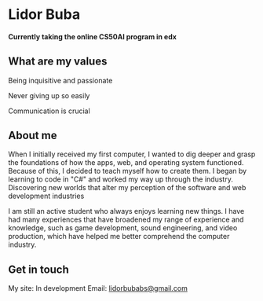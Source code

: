 # Lidor Buba <br/>
#### Currently taking the online CS50AI program in edx<br/>




## What are my values

Being inquisitive and passionate

Never giving up so easily

Communication is crucial



## About me


When I initially received my first computer, I wanted to dig deeper and grasp the foundations of how the apps, web, and operating system functioned.
Because of this, I decided to teach myself how to create them.
I began by learning to code in "C#" and worked my way up through the industry.
Discovering new worlds that alter my perception of the software and web development industries

I am still an active student who always enjoys learning new things. I have had many experiences that have broadened my range of experience and knowledge, such as game development, sound engineering, and video production, which have helped me better comprehend the computer industry.


## Get in touch 
My site: In development
Email: lidorbubabs@gmail.com
